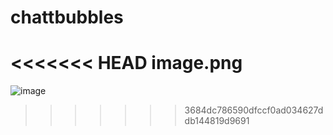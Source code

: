 # chattbubbles
<<<<<<< HEAD
image.png
=======

![image](https://user-images.githubusercontent.com/113385912/193014984-01085d9e-1ccf-4e61-a482-2e71c28625d6.png)

>>>>>>> 3684dc786590dfccf0ad034627ddb144819d9691
